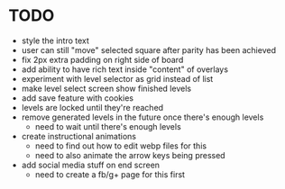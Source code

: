 TODO
====
* style the intro text
* user can still "move" selected square after parity has been achieved
* fix 2px extra padding on right side of board
* add ability to have rich text inside "content" of overlays
* experiment with level selector as grid instead of list
* make level select screen show finished levels
* add save feature with cookies
* levels are locked until they're reached
* remove generated levels in the future once there's enough levels
  * need to wait until there's enough levels
* create instructional animations
  * need to find out how to edit webp files for this
  * need to also animate the arrow keys being pressed
* add social media stuff on end screen
  * need to create a fb/g+ page for this first